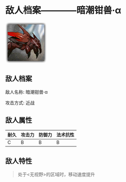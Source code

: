 # 敌人档案————暗潮钳兽·α

![暗潮钳兽·α](./eneIcons/暗潮钳兽·α.png)

## 敌人档案

敌人名称: 暗潮钳兽·α

攻击方式: 近战

## 敌人属性

| 耐久      | 攻击力  | 防御力 | 法术抗性 |
|---------|------|-----|------|
| C | B | B | B |

## 敌人特性
> 处于&lt;无视野&gt;的区域时，移动速度提升
